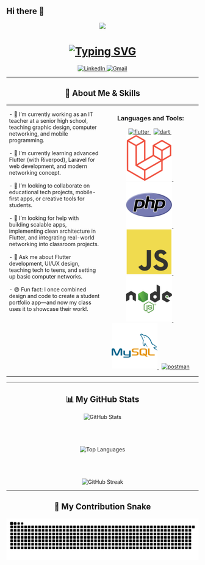 ## Hi there 👋

<p align="center">
  <img src="https://media.giphy.com/media/v1.Y2lkPTc5MGI3NjExMzBobjY5bHY0aHh6dTgxY3R6N2pndTRsdzlzYzNvMGd4aXVodjdhciZlcD12MV9naWZzX3NlYXJjaCZjdD1n/jBOOXxSJfG8kqMxT11/giphy.gif" width="50%">
</p>

<h1 align="center">
  <a href="https://git.io/typing-svg">
    <img src="https://readme-typing-svg.demolab.com?font=Fira+Code&weight=700&size=35&pause=1000&color=33C7F7&center=true&vCenter=true&width=600&lines=Hi+there+%F0%9F%91%8B%2C+I'm+M.K%20Bahtiar;A+passionate+Programmer;From+Kota%20Bima" alt="Typing SVG" />
  </a>
</h1>

<p align="center">
  <a href="https://linkedin.com/in/m-khafid-bahtiar-908b26303" target="_blank">
    <img src="https://img.shields.io/badge/-LinkedIn-0077B5?style=for-the-badge&logo=linkedin&logoColor=white" alt="LinkedIn"/>
  </a>
  <a href="mailto:mkhafid.work@gmail.com" target="_blank">
    <img src="https://img.shields.io/badge/-Gmail-D14836?style=for-the-badge&logo=gmail&logoColor=white" alt="Gmail"/>
  </a>
</p>

<hr>

<h2 align="center">🚀 About Me & Skills</h2>

<table>
  <tr>
    <td width="50%" valign="top">
      <p>
        - 🔭 I’m currently working as an IT teacher at a senior high school, teaching graphic design, computer networking, and mobile programming.
        <br><br>
        - 🌱 I’m currently learning advanced Flutter (with Riverpod), Laravel for web development, and modern networking concept.
        <br><br>
        - 👯 I’m looking to collaborate on educational tech projects, mobile-first apps, or creative tools for students.
        <br><br>
        - 🤔 I’m looking for help with building scalable apps, implementing clean architecture in Flutter, and integrating real-world networking into classroom projects.
        <br><br>
        - 💬 Ask me about Flutter development, UI/UX design, teaching tech to teens, and setting up basic computer networks.
        <br><br>
        - 😄 Fun fact: I once combined design and code to create a student portfolio app—and now my class uses it to showcase their work!.
      </p>
    </td>
      <td width="50%" valign="top">
        <h3 align="center">Languages and Tools:</h3>
        <p align="center">
          <a href="https://flutter.dev" target="_blank" rel="noreferrer">
            <img src="https://www.vectorlogo.zone/logos/flutterio/flutterio-icon.svg" alt="flutter" width="120" height="auto"/>
          </a>
          &nbsp; 
          <a href="https://dart.dev" target="_blank" rel="noreferrer">
            <img src="https://www.vectorlogo.zone/logos/dartlang/dartlang-icon.svg" alt="dart" width="120" height="auto"/>
          </a>
          &nbsp; 
          <a href="https://laravel.com/" target="_blank" rel="noreferrer">
            <img src="https://raw.githubusercontent.com/devicons/devicon/54cfe13ac10eaa1ef817a343ab0a9437eb3c2e08/icons/laravel/laravel-original.svg" alt="laravel" width="120" height="auto"/>
          </a>
          &nbsp; 
          <a href="https://www.php.net" target="_blank" rel="noreferrer">
            <img src="https://raw.githubusercontent.com/devicons/devicon/master/icons/php/php-original.svg" alt="php" width="120" height="auto"/>
          </a>
          &nbsp; 
          <a href="https://developer.mozilla.org/en-US/docs/Web/JavaScript" target="_blank" rel="noreferrer">
            <img src="https://raw.githubusercontent.com/devicons/devicon/master/icons/javascript/javascript-original.svg" alt="javascript" width="120" height="auto"/>
          </a>
          &nbsp; 
          <a href="https://nodejs.org" target="_blank" rel="noreferrer">
            <img src="https://raw.githubusercontent.com/devicons/devicon/master/icons/nodejs/nodejs-original-wordmark.svg" alt="nodejs" width="120" height="auto"/>
          </a>
          &nbsp; 
          <a href="https://www.mysql.com/" target="_blank" rel="noreferrer">
            <img src="https://raw.githubusercontent.com/devicons/devicon/master/icons/mysql/mysql-original-wordmark.svg" alt="mysql" width="120" height="auto"/>
          </a>
          &nbsp; 
          <a href="https://postman.com" target="_blank" rel="noreferrer">
            <img src="https://www.vectorlogo.zone/logos/getpostman/getpostman-icon.svg" alt="postman" width="120" height="auto"/>
          </a>
        </p>
      </td>
  </tr>
</table>

<hr>

<h2 align="center">📊 My GitHub Stats</h2>

<p align="center">
  <img src="https://github-readme-stats.vercel.app/api?username=chartaphylus&show_icons=true&theme=tokyonight&include_all_commits=true&count_private=true" alt="GitHub Stats"/>
  <br><br><br><br><br>
  <img src="https://github-readme-stats.vercel.app/api/top-langs/?username=chartaphylus&layout=compact&langs_count=8&theme=tokyonight" alt="Top Languages"/>
  <br><br><br><br><br>
  <img src="https://github-readme-streak-stats.herokuapp.com/?user=chartaphylus&theme=tokyonight" alt="GitHub Streak"/>
</p>

<hr>

<h2 align="center">🐍 My Contribution Snake</h2>

<p align="center">
  <img src="https://raw.githubusercontent.com/chartaphylus/chartaphylus/main/dist/github-contribution-grid-snake.svg" alt="snake animation" />
</p>
